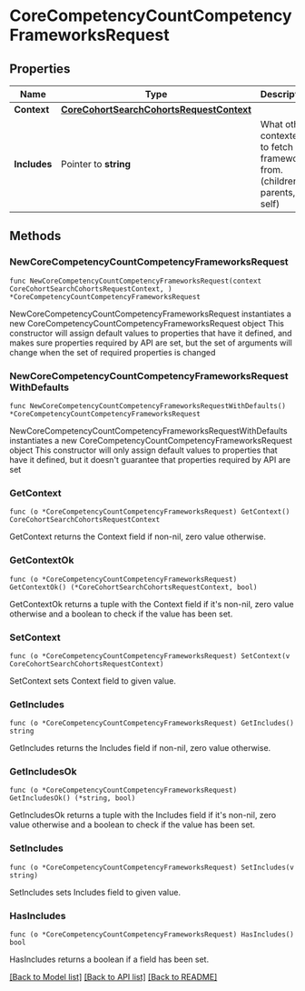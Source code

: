 # CoreCompetencyCountCompetencyFrameworksRequest

## Properties

Name | Type | Description | Notes
------------ | ------------- | ------------- | -------------
**Context** | [**CoreCohortSearchCohortsRequestContext**](CoreCohortSearchCohortsRequestContext.md) |  | 
**Includes** | Pointer to **string** | What other contextes to fetch the frameworks from. (children, parents, self) | [optional] [default to "children"]

## Methods

### NewCoreCompetencyCountCompetencyFrameworksRequest

`func NewCoreCompetencyCountCompetencyFrameworksRequest(context CoreCohortSearchCohortsRequestContext, ) *CoreCompetencyCountCompetencyFrameworksRequest`

NewCoreCompetencyCountCompetencyFrameworksRequest instantiates a new CoreCompetencyCountCompetencyFrameworksRequest object
This constructor will assign default values to properties that have it defined,
and makes sure properties required by API are set, but the set of arguments
will change when the set of required properties is changed

### NewCoreCompetencyCountCompetencyFrameworksRequestWithDefaults

`func NewCoreCompetencyCountCompetencyFrameworksRequestWithDefaults() *CoreCompetencyCountCompetencyFrameworksRequest`

NewCoreCompetencyCountCompetencyFrameworksRequestWithDefaults instantiates a new CoreCompetencyCountCompetencyFrameworksRequest object
This constructor will only assign default values to properties that have it defined,
but it doesn't guarantee that properties required by API are set

### GetContext

`func (o *CoreCompetencyCountCompetencyFrameworksRequest) GetContext() CoreCohortSearchCohortsRequestContext`

GetContext returns the Context field if non-nil, zero value otherwise.

### GetContextOk

`func (o *CoreCompetencyCountCompetencyFrameworksRequest) GetContextOk() (*CoreCohortSearchCohortsRequestContext, bool)`

GetContextOk returns a tuple with the Context field if it's non-nil, zero value otherwise
and a boolean to check if the value has been set.

### SetContext

`func (o *CoreCompetencyCountCompetencyFrameworksRequest) SetContext(v CoreCohortSearchCohortsRequestContext)`

SetContext sets Context field to given value.


### GetIncludes

`func (o *CoreCompetencyCountCompetencyFrameworksRequest) GetIncludes() string`

GetIncludes returns the Includes field if non-nil, zero value otherwise.

### GetIncludesOk

`func (o *CoreCompetencyCountCompetencyFrameworksRequest) GetIncludesOk() (*string, bool)`

GetIncludesOk returns a tuple with the Includes field if it's non-nil, zero value otherwise
and a boolean to check if the value has been set.

### SetIncludes

`func (o *CoreCompetencyCountCompetencyFrameworksRequest) SetIncludes(v string)`

SetIncludes sets Includes field to given value.

### HasIncludes

`func (o *CoreCompetencyCountCompetencyFrameworksRequest) HasIncludes() bool`

HasIncludes returns a boolean if a field has been set.


[[Back to Model list]](../README.md#documentation-for-models) [[Back to API list]](../README.md#documentation-for-api-endpoints) [[Back to README]](../README.md)


